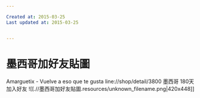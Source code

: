 ```yaml
---

Created at: 2015-03-25
Last updated at: 2015-03-25


---
```


# 墨西哥加好友貼圖


Amarguetix - Vuelve a eso que te gusta
line://shop/detail/3800
墨西哥
180天
加入好友
![[.//墨西哥加好友貼圖.resources/unknown_filename.png\|420x448]]

